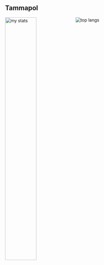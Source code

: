 ## Tammapol

<img alt = "my stats" align = "left" width = "45%" src="https://github-readme-stats.vercel.app/api?username=ch4dum&theme=tokyonight"/>
<img alt = "top langs" src="https://github-readme-stats.vercel.app/api/top-langs/?username=ch4dum&layout=compact&theme=tokyonight"/>
<!--
**ch4dum/ch4dum** is a ✨ _special_ ✨ repository because its `README.md` (this file) appears on your GitHub profile.

Here are some ideas to get you started:

- 🔭 I’m currently working on ...
- 🌱 I’m currently learning ...
- 👯 I’m looking to collaborate on ...
- 🤔 I’m looking for help with ...
- 💬 Ask me about ...
- 📫 How to reach me: ...
- 😄 Pronouns: ...
- ⚡ Fun fact: ...
-->
